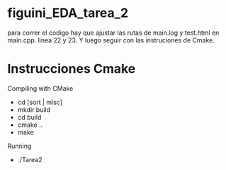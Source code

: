 # figuini_EDA_tarea_2

para correr el codigo hay que ajustar las rutas de main.log y test.html en main.cpp. 
linea 22 y 23. Y luego seguir con las instruciones de Cmake.

# Instrucciones Cmake

Compiling with CMake 
- cd [sort | misc]
- mkdir build
- cd build
- cmake ..
- make

Running
- ./Tarea2
